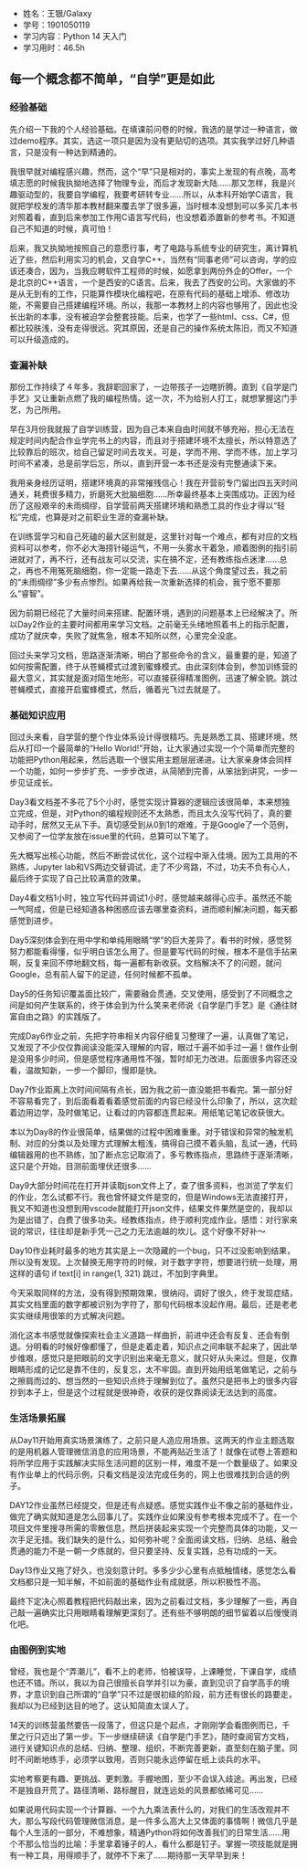 - 姓名：王银/Galaxy
- 学号：1901050119
- 学习内容：Python 14 天入门
- 学习用时：46.5h

## 每一个概念都不简单，“自学”更是如此

### 经验基础

先介绍一下我的个人经验基础。在填课前问卷的时候，我选的是学过一种语言，做过demo程序。其实，选这一项只是因为没有更贴切的选项。其实我学过好几种语言，只是没有一种达到精通的。

我很早就对编程感兴趣，然而，这个“早”只是相对的，事实上发现的有点晚，高考填志愿的时候我执拗地选择了物理专业，而后才发现新大陆……那又怎样，我是兴趣驱动型的，我要自学编程，我要考研转专业……所以，从本科开始学C语言，我就把学校发的清华那本教材翻来覆去学了很多遍，当时根本没想到可以多买几本书对照着看，直到后来参加工作用C语言写代码，也没想着添置新的参考书。不知道自己不知道的时候，真可怕！

后来，我又执拗地按照自己的意愿行事，考了电路与系统专业的研究生，离计算机近了些，然后利用实习的机会，又自学C++，当然有“同事老师”可以咨询，学的应该还凑合，因为，当我应聘软件工程师的时候，如愿拿到两份外企的Offer，一个是北京的C++语言，一个是西安的C语言。后来，我去了西安的公司。大家做的不是从无到有的工作，只能算作模块化编程吧，在原有代码的基础上增添、修改功能，不需要自己搭建编程环境。所以，我那一本教材上的内容也够用了，因此也没长出新的本事，没有被迫学会整套技能。后来，也学了一些html、css、C#，但都比较肤浅，没有走得很远。究其原因，还是自己的操作系统太陈旧，而又不知道可以升级造成的。

### 查漏补缺

那份工作持续了４年多，我辞职回家了，一边带孩子一边瞎折腾。直到《自学是门手艺》又让重新点燃了我的编程热情。这一次，不为给别人打工，就想掌握这门手艺，为己所用。

早在3月份我就报了自学训练营，因为自己本来自由时间就不够充裕，担心无法在规定时间内配合作业学完书上的内容，而且对于搭建环境不太擅长，所以特意选了比较靠后的班次，给自己留足时间去攻关。可是，学而不用、学而不练，加上学习时间不紧凑，总是前学后忘，所以，直到开营一本书还是没有完整通读下来。

我用亲身经历证明，搭建环境真的非常摧残信心！我在开营前专门留出四五天时间通关，耗费很多精力，折磨死大批脑细胞……所幸最终基本上突围成功。正因为经历了这般艰辛的未雨绸缪，自学营前两天搭建环境和熟悉工具的作业才得以“轻松”完成，也算是对之前职业生涯的查漏补缺。

在训练营学习和自己死磕的最大区别就是，这里针对每一个难点，都有对应的文档资料可以参考，你不必大海捞针碰运气，不用一头雾水干着急，顺着图例的指引前进就对了，再不行，还有战友可以交流，实在搞不定，还有教练指点迷津……总之，再也不用冤死脑细胞，你一定能一路走下去……从这个角度望过去，我之前的“未雨绸缪”多少有点惨烈。如果再给我一次重新选择的机会，我宁愿不要那么“睿智”。

因为前期已经花了大量时间来搭建、配置环境，遇到的问题基本上已经解决了。所以Day2作业的主要时间都用来学习文档。之前毫无头绪地照着书上的指示配置，成功了就庆幸，失败了就焦急，根本不知所以然，心里完全没底。

回过头来学习文档，思路逐渐清晰，明白了那些命令的含义，最重要的是，知道了如何按需配置，终于从苍蝇模式过渡到蜜蜂模式。由此深刻体会到，参加训练营的最大意义，其实就是面对陌生地形，可以直接获得精准图例，迅速了解全貌。跳过苍蝇模式，直接开启蜜蜂模式，然后，循着光飞过去就是了。

### 基础知识应用

回过头来看，自学营的整个作业体系设计得很精巧。先是熟悉工具、搭建环境，然后从打印一个最简单的“Hello World!”开始，让大家通过实现一个个简单而完整的功能把Python用起来，然后选取一个很实用主题层层递进。让大家亲身体会同样一个功能，如何一步步扩充、一步步改进，从简陋到完善，从笨拙到讲究，一步一步见证成长。

Day3看文档差不多花了5个小时，感觉实现计算器的逻辑应该很简单，本来想独立完成，但是，对Python的编程规则还不太熟悉，而且太久没写代码了，真的要动手时，居然又无从下手。真切感受到从0到1的艰难，于是Google了一个范例，又参阅了一位学友放在issue里的代码，总算可以下笔了。

先大概写出核心功能，然后不断尝试优化，这个过程中渐入佳境。因为工具用的不熟练，Jupyter lab和VS两边交替调试，走了不少弯路，不过，功夫不负有心人，最后终于实现了自己比较满意的效果。

Day4看文档1小时，独立写代码并调试1小时，感觉越来越得心应手。虽然还不能一气呵成，但是已经知道各种困惑应该去哪里查资料，进而顺利解决问题，每天都感觉到进步。

Day5深刻体会到在用中学和单纯用眼睛“学”的巨大差异了。看书的时候，感觉努努力都能看得懂，似乎明白该怎么用了。但是要写代码的时候，根本不是信手拈来啊，反复来回不停地翻文档，每一遍都有新收获。文档解决不了的问题，就问Google，总有前人留下的足迹，任何时候都不孤单。

Day5的任务知识覆盖面比较广，需要融会贯通，交叉使用，感受到了不同概念之间是如何产生联系的，终于体会到为什么笑来老师说《自学是门手艺》是《通往财富自由之路》的实践版了。

完成Day6作业之前，先把字符串相关内容仔细复习整理了一遍，认真做了笔记，又发现了不少仅仅靠阅读没能深入理解的内容，眼过千遍不如手过一遍！做作业倒是没用多少时间，但是感觉程序通用性不强，暂时却无力改进。后面很多内容还没看，温故知新，一步一个脚印，慢即是快。

Day7作业距离上次时间间隔有点长，因为我之前一直没能把书看完。第一部分好不容易看完了，到后面看着看着感觉前面的内容已经没什么印象了，所以，这次趁着边用边学，及时做笔记，让看过的内容都连贯起来。用纸笔记笔记收获很大。

本以为Day8的作业很简单，结果做的过程中困难重重。对于错误和异常的触发机制、对应的分类以及处理方式理解太粗浅，搞得自己摸不着头脑，乱试一通，代码编辑器用的也不熟练，加了断点忘记取消了，多亏教练指点，思路终于逐渐清晰，这只是个开始，目测前面埋伏还很多……

Day9大部分时间花在打开并读取json文件上了，查了很多资料，也浏览了学友们的作业，怎么试都不行。我也曾怀疑文件是空的，但是Windows无法直接打开，我又不知道也没想到用vscode就能打开json文件，结果文件果然是空的，我却以为是出错了，白费了很多功夫。经教练指点，终于顺利完成作业。感悟：对行家来说的常识，往往却是新手凭一己之力无法逾越的坎儿。这个好像不好补～

Day10作业耗时最多的地方其实是上一次隐藏的一个bug，只不过没影响到结果，所以没有发现。上次替换无用字符的时候，对于数字字符，想要进行统一处理，用这样的语句 if text[i] in range(1, 321) 跳过，不加到字典里。

今天采取同样的方法，没有得到预期效果，很纳闷，调好了很久，终于发现症结，其实文档里面的数字都被识别为字符了，那句代码根本没起作用。最后，还是老老实实继续用很笨的方式解决问题。

消化这本书感觉就像探索社会主义道路一样曲折，前进中还会有反复、还会有倒退。分明看的时候好像都懂了，但是走着走着，知识点之间串联不起来了，因此举步维艰，感觉只是把眼前的文字识别出来毫无意义，就只好从头来过。但是，仅靠眼睛形成的记忆是靠不住的，反复忘，太不牢固。直到开始用纸笔做笔记，之前与之擦肩而过的、想当然的一些知识点终于理解到位了。虽然只是把书上的很多内容抄到本子上，但是这个过程就是很神奇，收获的是仅靠阅读无法达到的高度。

### 生活场景拓展

从Day11开始用真实场景演练了，之前只是人造应用场景。这两天的作业主题选取的是用机器人管理微信消息的应用场景，不能再贴近生活了！就像在试卷上答题和将所学应用于实践解决实际生活问题的区别一样，难度不是一个数量级了。如果没有作业单上的代码示例，只看文档是没法完成任务的，网上也很难找到合适的例子。

DAY12作业虽然已经提交，但是还有点疑惑。感觉实践作业不像之前的基础作业，做完了确实就知道是怎么回事儿了。实践作业如果没有参考根本完成不了。在一个项目文件里搜寻所需的零散信息，然后拼装起来实现一个完整而具体的功能，又一次手足无措。我们缺失的是什么，如何弥补呢？全面阅读文档，归纳、总结、融会贯通的能力不是一朝一夕练就的，但只要坚持、反复实践，总有功成的一天。

Day13作业又拖了好久，也没刻意计时。多多少少心里有点抵触情绪，感觉怎么看文档都只是一知半解，不如前面的基础作业有成就感，所以积极性不高。

最终下定决心照着教程把代码敲出来，因为之前看过文档，多少理解了一些，再自己敲一遍确实比只用眼睛看理解更深刻了。还有些不够明朗的细节留着以后慢慢消化吧。

### 由图例到实地

曾经，我也是个“弄潮儿”，看不上的老师，怕被误导，上课睡觉，下课自学，成绩也还不错。所以，我以为自己很擅长自学并引以为豪，直到见识了自学高手的境界，才意识到自己所谓的“自学”只不过是很初级的阶段，前方还有很长的路要走，我却以为已经到达目的地了。这认知简直太误人了。

14天的训练营虽然要告一段落了，但这只是个起点，才刚刚学会看图例而已，千里之行只迈出了第一步。下一步继续研读《自学是门手艺》，随时查阅官方文档，进行关键知识点的总结、归纳、整理、组织，不断完善更新，直至刻在脑子里。同时不间断地练手，必须学以致用，否则只能永远停留在纸上谈兵的水平。

实地考察更有趣、更挑战、更刺激。手握地图，至少不会误入歧途。再出发，已经不是独自开荒了。路径清晰、路标醒目，就连远处的风景都依稀可见…… 

如果说用代码实现一个计算器、一个九九乘法表什么的，对我们的生活改观并不大，那么写段代码管理微信消息，是一件多么高大上又体面的事情啊！微信几乎是每个人生活的一部分，不难想象，精通Python将如何改善我们的日常生活……用个不那么恰当的比喻：手里拿着锤子的人，看什么都是钉子。掌握一项技能就是拥有一种工具，用得顺手了，就停不下来了……期待那一天早早到来！
